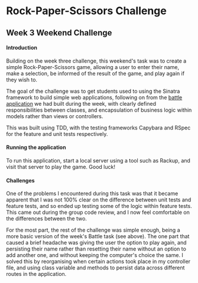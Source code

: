 # Rock-Paper-Scissors Challenge
## Week 3 Weekend Challenge

#### Introduction

Building on the week three challenge, this weekend's task was to create a simple Rock-Paper-Scissors game, allowing a user to enter their name, make a selection, be informed of the result of the game, and play again if they wish to.

The goal of the challenge was to get students used to using the Sinatra framework to build simple web applications, following on from the [battle application](https://github.com/peterwdj/Battle) we had built during the week, with clearly defined responsibilities between classes, and encapsulation of business logic within models rather than views or controllers.

This was built using TDD, with the testing frameworks Capybara and RSpec for the feature and unit tests respectively.

#### Running the application

To run this application, start a local server using a tool such as Rackup, and visit that server to play the game. Good luck!


#### Challenges

One of the problems I encountered during this task was that it became apparent that I was not 100% clear on the difference between unit tests and feature tests, and so ended up testing some of the logic within feature tests. This came out during the group code review, and I now feel comfortable on the differences between the two.

For the most part, the rest of the challenge was simple enough, being a more basic version of the week's Battle task (see above). The one part that caused a brief headache was giving the user the option to play again, and persisting their name rather than resetting their name without an option to add another one, and without keeping the computer's choice the same. I solved this by reorganising when certain actions took place in my controller file, and using class variable and methods to persist data across different routes in the application. 
